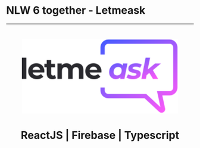 <h1>NLW 6 together - Letmeask</h1>
<hr>

<h1 align="center">
  <img alt="letmeask" src="./src/assets/images/logo.svg" width="420px" /> 
  <br />
  <br />
  ReactJS | Firebase | Typescript
</h1>

<br>
